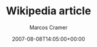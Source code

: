 ---
title: 'Wikipedia article'
posts: 8
hash: 't833'
author: 'Marcos Cramer'
date: 2007-08-08T14:05:00+00:00
sources:
  - http://forums.tokipona.org/viewtopic.php%3Ft=833.html
---